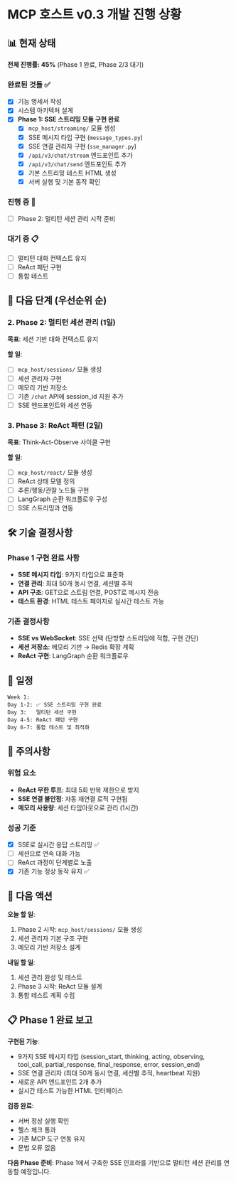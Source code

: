 # MCP 호스트 v0.3 개발 진행 상황

## 📊 현재 상태

**전체 진행률: 45%** (Phase 1 완료, Phase 2/3 대기)

### 완료된 것들 ✅
- [x] 기능 명세서 작성
- [x] 시스템 아키텍처 설계
- [x] **Phase 1: SSE 스트리밍 모듈 구현 완료**
  - [x] `mcp_host/streaming/` 모듈 생성
  - [x] SSE 메시지 타입 구현 (`message_types.py`)
  - [x] SSE 연결 관리자 구현 (`sse_manager.py`)
  - [x] `/api/v3/chat/stream` 엔드포인트 추가
  - [x] `/api/v3/chat/send` 엔드포인트 추가
  - [x] 기본 스트리밍 테스트 HTML 생성
  - [x] 서버 실행 및 기본 동작 확인

### 진행 중 🚧
- [ ] Phase 2: 멀티턴 세션 관리 시작 준비

### 대기 중 📋
- [ ] 멀티턴 대화 컨텍스트 유지
- [ ] ReAct 패턴 구현
- [ ] 통합 테스트

## 🎯 다음 단계 (우선순위 순)

### 2. Phase 2: 멀티턴 세션 관리 (1일)
**목표**: 세션 기반 대화 컨텍스트 유지

**할 일**:
- [ ] `mcp_host/sessions/` 모듈 생성
- [ ] 세션 관리자 구현
- [ ] 메모리 기반 저장소
- [ ] 기존 `/chat` API에 session_id 지원 추가
- [ ] SSE 엔드포인트와 세션 연동

### 3. Phase 3: ReAct 패턴 (2일)
**목표**: Think-Act-Observe 사이클 구현

**할 일**:
- [ ] `mcp_host/react/` 모듈 생성
- [ ] ReAct 상태 모델 정의
- [ ] 추론/행동/관찰 노드들 구현
- [ ] LangGraph 순환 워크플로우 구성
- [ ] SSE 스트리밍과 연동

## 🛠️ 기술 결정사항

### Phase 1 구현 완료 사항
- **SSE 메시지 타입**: 9가지 타입으로 표준화
- **연결 관리**: 최대 50개 동시 연결, 세션별 추적
- **API 구조**: GET으로 스트림 연결, POST로 메시지 전송
- **테스트 환경**: HTML 테스트 페이지로 실시간 테스트 가능

### 기존 결정사항
- **SSE vs WebSocket**: SSE 선택 (단방향 스트리밍에 적합, 구현 간단)
- **세션 저장소**: 메모리 기반 → Redis 확장 계획
- **ReAct 구현**: LangGraph 순환 워크플로우

## 📅 일정

```
Week 1:
Day 1-2: ✅ SSE 스트리밍 구현 완료
Day 3:   멀티턴 세션 구현  
Day 4-5: ReAct 패턴 구현
Day 6-7: 통합 테스트 및 최적화
```

## 🚨 주의사항

### 위험 요소
- **ReAct 무한 루프**: 최대 5회 반복 제한으로 방지
- **SSE 연결 불안정**: 자동 재연결 로직 구현됨
- **메모리 사용량**: 세션 타임아웃으로 관리 (1시간)

### 성공 기준
- [x] SSE로 실시간 응답 스트리밍 ✅
- [ ] 세션으로 연속 대화 가능
- [ ] ReAct 과정이 단계별로 노출
- [x] 기존 기능 정상 동작 유지 ✅

## 🔄 다음 액션

**오늘 할 일**:
1. Phase 2 시작: `mcp_host/sessions/` 모듈 생성
2. 세션 관리자 기본 구조 구현
3. 메모리 기반 저장소 설계

**내일 할 일**:
1. 세션 관리 완성 및 테스트
2. Phase 3 시작: ReAct 모듈 설계
3. 통합 테스트 계획 수립

## 📋 Phase 1 완료 보고

**구현된 기능**:
- 9가지 SSE 메시지 타입 (session_start, thinking, acting, observing, tool_call, partial_response, final_response, error, session_end)
- SSE 연결 관리자 (최대 50개 동시 연결, 세션별 추적, heartbeat 지원)
- 새로운 API 엔드포인트 2개 추가
- 실시간 테스트 가능한 HTML 인터페이스

**검증 완료**:
- 서버 정상 실행 확인
- 헬스 체크 통과
- 기존 MCP 도구 연동 유지
- 문법 오류 없음

**다음 Phase 준비**:
Phase 1에서 구축한 SSE 인프라를 기반으로 멀티턴 세션 관리를 연동할 예정입니다.
